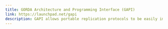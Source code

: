 ```yaml
---
title: GORDA Architecture and Programming Interface (GAPI)
link: https://launchpad.net/gapi
description: GAPI allows portable replication protocols to be easily implemented and reused with different database management systems.
---
```

